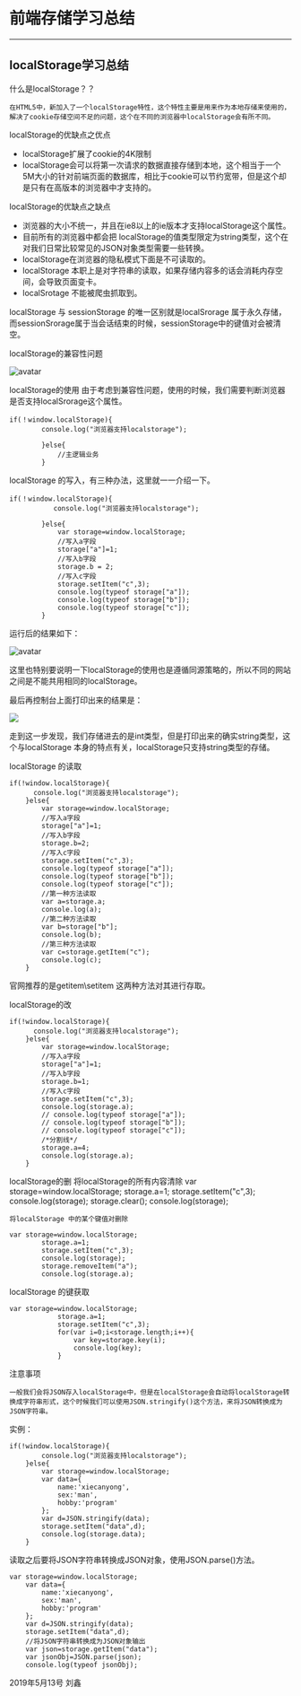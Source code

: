 # 前端存储学习总结 #

---

## localStorage学习总结 ##
什么是localStorage？？


	在HTML5中，新加入了一个localStorage特性，这个特性主要是用来作为本地存储来使用的，
	解决了cookie存储空间不足的问题，这个在不同的浏览器中localStorage会有所不同。
	
localStorage的优缺点之优点


* localStorage扩展了cookie的4K限制
* localStorage会可以将第一次请求的数据直接存储到本地，这个相当于一个5M大小的针对前端页面的数据库，相比于cookie可以节约宽带，但是这个却是只有在高版本的浏览器中才支持的。

localStorage的优缺点之缺点


* 浏览器的大小不统一，并且在ie8以上的ie版本才支持localStorage这个属性。
* 目前所有的浏览器中都会把	localStorage的值类型限定为string类型，这个在对我们日常比较常见的JSON对象类型需要一些转换。
* localStorage在浏览器的隐私模式下面是不可读取的。
* localStorage 本职上是对字符串的读取，如果存储内容多的话会消耗内存空间，会导致页面变卡。
* localSrotage 不能被爬虫抓取到。

localStorage 与 sessionStorage 的唯一区别就是localSrorage 属于永久存储，而sessionSrorage属于当会话结束的时候，sessionStorage中的键值对会被清空。


localStorage的兼容性问题
	
![avatar](https://images2015.cnblogs.com/blog/728493/201606/728493-20160626102341735-27421870.jpg)


localStorage的使用
	由于考虑到兼容性问题，使用的时候，我们需要判断浏览器是否支持localSrorage这个属性。


	if(！window.localStorage){
	        console.log("浏览器支持localstorage");
	     
	        }else{
	            //主逻辑业务
	        }


localStorage 的写入，有三种办法，这里就一一介绍一下。
	
	if(！window.localStorage){
	           console.log("浏览器支持localstorage");
	     
	        }else{
	            var storage=window.localStorage;
	            //写入a字段
	            storage["a"]=1;
	            //写入b字段
	            storage.b = 2;
	            //写入c字段
	            storage.setItem("c",3);
	            console.log(typeof storage["a"]);
	            console.log(typeof storage["b"]);
	            console.log(typeof storage["c"]);
	        }

运行后的结果如下：

![avatar](https://images2015.cnblogs.com/blog/728493/201606/728493-20160626105220610-1095267293.png)


这里也特别要说明一下localStorage的使用也是遵循同源策略的，所以不同的网站之间是不能共用相同的localStorage。


最后再控制台上面打印出来的结果是：

![](https://images2015.cnblogs.com/blog/728493/201606/728493-20160626110312391-621359725.png)


走到这一步发现，我们存储进去的是int类型，但是打印出来的确实string类型，这个与localStorage 本身的特点有关，localStorage只支持string类型的存储。


localStorage 的读取

	if(!window.localStorage){
          console.log("浏览器支持localstorage");
        }else{
            var storage=window.localStorage;
            //写入a字段
            storage["a"]=1;
            //写入b字段
            storage.b=2;
            //写入c字段
            storage.setItem("c",3);
            console.log(typeof storage["a"]);
            console.log(typeof storage["b"]);
            console.log(typeof storage["c"]);
            //第一种方法读取
            var a=storage.a;
            console.log(a);
            //第二种方法读取
            var b=storage["b"];
            console.log(b);
            //第三种方法读取
            var c=storage.getItem("c");
            console.log(c);
        }


官网推荐的是getitem\setitem 这两种方法对其进行存取。


localStorage的改

	if(!window.localStorage){
          console.log("浏览器支持localstorage");
        }else{
            var storage=window.localStorage;
            //写入a字段
            storage["a"]=1;
            //写入b字段
            storage.b=1;
            //写入c字段
            storage.setItem("c",3);
            console.log(storage.a);
            // console.log(typeof storage["a"]);
            // console.log(typeof storage["b"]);
            // console.log(typeof storage["c"]);
            /*分割线*/
            storage.a=4;
            console.log(storage.a);
        }
localStorage的删
	将localStorage的所有内容清除
	var storage=window.localStorage;
            storage.a=1;
            storage.setItem("c",3);
            console.log(storage);
            storage.clear();
            console.log(storage);

	将localStorage 中的某个键值对删除
		
	var storage=window.localStorage;
            storage.a=1;
            storage.setItem("c",3);
            console.log(storage);
            storage.removeItem("a");
            console.log(storage.a);

localStorage 的键获取

	var storage=window.localStorage;
	            storage.a=1;
	            storage.setItem("c",3);
	            for(var i=0;i<storage.length;i++){
	                var key=storage.key(i);
	                console.log(key);
	            }

注意事项

	一般我们会将JSON存入localStorage中，但是在localStorage会自动将localStorage转换成字符串形式，这个时候我们可以使用JSON.stringify()这个方法，来将JSON转换成为JSON字符串。                     

实例：

	if(!window.localStorage){
            console.log("浏览器支持localstorage");
        }else{
            var storage=window.localStorage;
            var data={
                name:'xiecanyong',
                sex:'man',
                hobby:'program'
            };
            var d=JSON.stringify(data);
            storage.setItem("data",d);
            console.log(storage.data);
        }


读取之后要将JSON字符串转换成JSON对象，使用JSON.parse()方法。


	var storage=window.localStorage;
        var data={
            name:'xiecanyong',
            sex:'man',
            hobby:'program'
        };
        var d=JSON.stringify(data);
        storage.setItem("data",d);
        //将JSON字符串转换成为JSON对象输出
        var json=storage.getItem("data");
        var jsonObj=JSON.parse(json);
        console.log(typeof jsonObj);


2019年5月13号     刘鑫